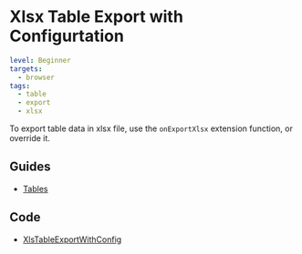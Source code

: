 # Xlsx Table Export with Configurtation

```yaml
level: Beginner
targets:
  - browser
tags:
  - table
  - export
  - xlsx
```

To export table data in xlsx file, use the `onExportXlsx` extension function, or override it.

<div data-zk-enrich="XlsxTableExportWithConfig"></div>

## Guides

- [Tables](/doc/guides/browser/builtin/Tables.md)

## Code

- [XlsTableExportWithConfig](/cookbook/src/jsMain/kotlin/zakadabar/cookbook/browser/table/export/xlsx/XlsxTableExportWithConfig.kt)
